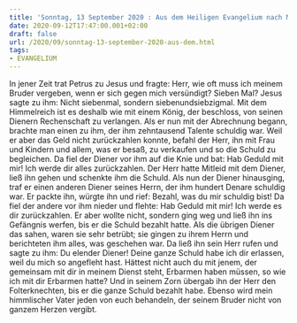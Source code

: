 ```yaml
---
title: 'Sonntag, 13 September 2020 : Aus dem Heiligen Evangelium nach Matthäus - Mt 18,21-35.'
date: 2020-09-12T17:47:00.001+02:00
draft: false
url: /2020/09/sonntag-13-september-2020-aus-dem.html
tags: 
- EVANGELIUM
---
```


In jener Zeit trat Petrus zu Jesus und fragte: Herr, wie oft muss ich meinem Bruder vergeben, wenn er sich gegen mich versündigt? Sieben Mal? Jesus sagte zu ihm: Nicht siebenmal, sondern siebenundsiebzigmal. Mit dem Himmelreich ist es deshalb wie mit einem König, der beschloss, von seinen Dienern Rechenschaft zu verlangen. Als er nun mit der Abrechnung begann, brachte man einen zu ihm, der ihm zehntausend Talente schuldig war. Weil er aber das Geld nicht zurückzahlen konnte, befahl der Herr, ihn mit Frau und Kindern und allem, was er besaß, zu verkaufen und so die Schuld zu begleichen. Da fiel der Diener vor ihm auf die Knie und bat: Hab Geduld mit mir! Ich werde dir alles zurückzahlen. Der Herr hatte Mitleid mit dem Diener, ließ ihn gehen und schenkte ihm die Schuld. Als nun der Diener hinausging, traf er einen anderen Diener seines Herrn, der ihm hundert Denare schuldig war. Er packte ihn, würgte ihn und rief: Bezahl, was du mir schuldig bist! Da fiel der andere vor ihm nieder und flehte: Hab Geduld mit mir! Ich werde es dir zurückzahlen. Er aber wollte nicht, sondern ging weg und ließ ihn ins Gefängnis werfen, bis er die Schuld bezahlt hatte. Als die übrigen Diener das sahen, waren sie sehr betrübt; sie gingen zu ihrem Herrn und berichteten ihm alles, was geschehen war. Da ließ ihn sein Herr rufen und sagte zu ihm: Du elender Diener! Deine ganze Schuld habe ich dir erlassen, weil du mich so angefleht hast. Hättest nicht auch du mit jenem, der gemeinsam mit dir in meinem Dienst steht, Erbarmen haben müssen, so wie ich mit dir Erbarmen hatte? Und in seinem Zorn übergab ihn der Herr den Folterknechten, bis er die ganze Schuld bezahlt habe. Ebenso wird mein himmlischer Vater jeden von euch behandeln, der seinem Bruder nicht von ganzem Herzen vergibt.